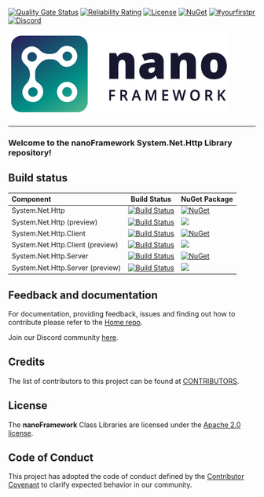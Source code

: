 [![Quality Gate Status](https://sonarcloud.io/api/project_badges/measure?project=nanoframework_lib-nanoFramework.System.Net.Http&metric=alert_status)](https://sonarcloud.io/dashboard?id=nanoframework_lib-nanoFramework.System.Net.Http) [![Reliability Rating](https://sonarcloud.io/api/project_badges/measure?project=nanoframework_lib-nanoFramework.System.Net.Http&metric=reliability_rating)](https://sonarcloud.io/dashboard?id=nanoframework_lib-nanoFramework.System.Net.Http) [![License](https://img.shields.io/badge/License-Apache%202.0-blue.svg)](https://github.com/nanoframework/Home/blob/master/LICENSE) [![NuGet](https://img.shields.io/nuget/dt/nanoFramework.System.Net.Http.svg?label=NuGet&style=flat&logo=nuget)](https://www.nuget.org/packages/nanoFramework.System.Net.Http/) [![#yourfirstpr](https://img.shields.io/badge/first--timers--only-friendly-blue.svg)](https://github.com/nanoframework/Home/blob/master/CONTRIBUTING.md) [![Discord](https://img.shields.io/discord/478725473862549535.svg?logo=discord&logoColor=white&label=Discord&color=7289DA)](https://discord.gg/gCyBu8T)

![nanoFramework logo](https://github.com/nanoframework/Home/blob/master/resources/logo/nanoFramework-repo-logo.png)

-----

### Welcome to the **nanoFramework** System.Net.Http Library repository!

## Build status

| Component | Build Status | NuGet Package |
|:-|---|---|
| System.Net.Http | [![Build Status](https://dev.azure.com/nanoframework/nanoFramework.System.Net.Http/_apis/build/status/nanoframework.lib-nanoFramework.System.Net.Http?branchName=master)](https://dev.azure.com/nanoframework/nanoFramework.System.Net.Http/_build/latest?definitionId=12?branchName=master) | [![NuGet](https://img.shields.io/nuget/v/nanoFramework.System.Net.Http.svg?label=NuGet&style=flat&logo=nuget)](https://www.nuget.org/packages/nanoFramework.System.Net.Http/) |
| System.Net.Http (preview) | [![Build Status](https://dev.azure.com/nanoframework/nanoFramework.System.Net.Http/_apis/build/status/nanoframework.lib-nanoFramework.System.Net.Http?branchName=develop)](https://dev.azure.com/nanoframework/nanoFramework.System.Net.Http/_build/latest?definitionId=12?branchName=develop) | [![](https://badgen.net/badge/NuGet/preview/D7B023?icon=https://simpleicons.now.sh/azuredevops/fff)](https://dev.azure.com/nanoframework/feed/_packaging?_a=package&feed=sandbox&package=nanoFramework.System.Net.Http&protocolType=NuGet&view=overview) |
| System.Net.Http.Client | [![Build Status](https://dev.azure.com/nanoframework/nanoFramework.System.Net.Http/_apis/build/status/nanoframework.lib-nanoFramework.System.Net.Http?branchName=master)](https://dev.azure.com/nanoframework/nanoFramework.System.Net.Http/_build/latest?definitionId=12?branchName=master) | [![NuGet](https://img.shields.io/nuget/v/nanoFramework.System.Net.Http.Client.svg?label=NuGet&style=flat&logo=nuget)](https://www.nuget.org/packages/nanoFramework.System.Net.Http.Client/) |
| System.Net.Http.Client (preview) | [![Build Status](https://dev.azure.com/nanoframework/nanoFramework.System.Net.Http/_apis/build/status/nanoframework.lib-nanoFramework.System.Net.Http?branchName=develop)](https://dev.azure.com/nanoframework/nanoFramework.System.Net.Http/_build/latest?definitionId=12?branchName=develop) | [![](https://badgen.net/badge/NuGet/preview/D7B023?icon=https://simpleicons.now.sh/azuredevops/fff)](https://dev.azure.com/nanoframework/feed/_packaging?_a=package&feed=sandbox&package=nanoFramework.System.Net.Http.Client&protocolType=NuGet&view=overview) |
| System.Net.Http.Server | [![Build Status](https://dev.azure.com/nanoframework/nanoFramework.System.Net.Http/_apis/build/status/nanoframework.lib-nanoFramework.System.Net.Http?branchName=master)](https://dev.azure.com/nanoframework/nanoFramework.System.Net.Http/_build/latest?definitionId=12?branchName=master) | [![NuGet](https://img.shields.io/nuget/v/nanoFramework.System.Net.Http.Server.svg?label=NuGet&style=flat&logo=nuget)](https://www.nuget.org/packages/nanoFramework.System.Net.Http.Server/) |
| System.Net.Http.Server (preview) | [![Build Status](https://dev.azure.com/nanoframework/nanoFramework.System.Net.Http/_apis/build/status/nanoframework.lib-nanoFramework.System.Net.Http?branchName=develop)](https://dev.azure.com/nanoframework/nanoFramework.System.Net.Http/_build/latest?definitionId=12?branchName=develop) | [![](https://badgen.net/badge/NuGet/preview/D7B023?icon=https://simpleicons.now.sh/azuredevops/fff)](https://dev.azure.com/nanoframework/feed/_packaging?_a=package&feed=sandbox&package=nanoFramework.System.Net.Http.Server&protocolType=NuGet&view=overview) |


## Feedback and documentation

For documentation, providing feedback, issues and finding out how to contribute please refer to the [Home repo](https://github.com/nanoframework/Home).

Join our Discord community [here](https://discord.gg/gCyBu8T).

## Credits

The list of contributors to this project can be found at [CONTRIBUTORS](https://github.com/nanoframework/Home/blob/master/CONTRIBUTORS.md).

## License

The **nanoFramework** Class Libraries are licensed under the [Apache 2.0 license](http://www.apache.org/licenses/LICENSE-2.0).

## Code of Conduct

This project has adopted the code of conduct defined by the [Contributor Covenant](http://contributor-covenant.org/)
to clarify expected behavior in our community.
